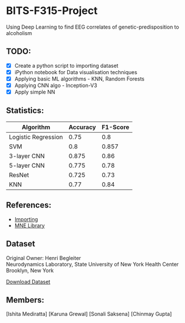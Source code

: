 # BITS-F315-Project
Using Deep Learning to find EEG correlates of genetic-predisposition to alcoholism

## TODO:
- [X] Create a python script to importing dataset
- [X] iPython notebook for Data visualisation techniques
- [X] Applying basic ML algorithms - KNN, Random Forests
- [X] Applying CNN algo - Inception-V3
- [X] Apply simple NN

## Statistics:
| Algorithm           | Accuracy | F1-Score |
|---------------------|----------|----------|
| Logistic Regression | 0.75     | 0.8      |
| SVM                 | 0.8      | 0.857    |
| 3-layer CNN         | 0.875    | 0.86     |
| 5-layer CNN         | 0.775    | 0.78     |
| ResNet              | 0.725    | 0.73     | 
| KNN	              | 0.77     | 0.84     | 

## References:
- [Importing](https://github.com/shubham-singh-ss/EEG-Correlation-Of-Genetic-Predisposition-To-Alcoholism/blob/master/EEG%20data%20analysis.ipynb)
- [MNE Library](https://www.nmr.mgh.harvard.edu/mne/stable/documentation.html#collapse_visualization)

## Dataset
Original Owner: 
Henri Begleiter 
<br>Neurodynamics Laboratory, 
State University of New York Health Center 
Brooklyn, New York 

[Download Dataset](http://archive.ics.uci.edu/ml/machine-learning-databases/eeg-mld/eeg_full.tar)

## Members:
[Ishita Mediratta]
[Karuna Grewal]
[Sonali Saksena]
[Chinmay Gupta]
